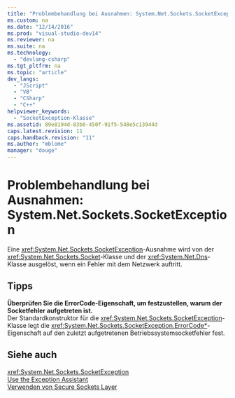 ```yaml
---
title: "Problembehandlung bei Ausnahmen: System.Net.Sockets.SocketException"
ms.custom: na
ms.date: "12/14/2016"
ms.prod: "visual-studio-dev14"
ms.reviewer: na
ms.suite: na
ms.technology: 
  - "devlang-csharp"
ms.tgt_pltfrm: na
ms.topic: "article"
dev_langs: 
  - "JScript"
  - "VB"
  - "CSharp"
  - "C++"
helpviewer_keywords: 
  - "SocketException-Klasse"
ms.assetid: 89e8194d-83b0-450f-91f5-548e5c13944d
caps.latest.revision: 11
caps.handback.revision: "11"
ms.author: "mblome"
manager: "douge"
---
```

# Problembehandlung bei Ausnahmen: System.Net.Sockets.SocketException
Eine <xref:System.Net.Sockets.SocketException>\-Ausnahme wird von der <xref:System.Net.Sockets.Socket>\-Klasse und der <xref:System.Net.Dns>\-Klasse ausgelöst, wenn ein Fehler mit dem Netzwerk auftritt.  
  
## Tipps  
 **Überprüfen Sie die ErrorCode\-Eigenschaft, um festzustellen, warum der Socketfehler aufgetreten ist.**  
 Der Standardkonstruktor für die <xref:System.Net.Sockets.SocketException>\-Klasse legt die <xref:System.Net.Sockets.SocketException.ErrorCode*>\-Eigenschaft auf den zuletzt aufgetretenen Betriebssystemsocketfehler fest.  
  
## Siehe auch  
 <xref:System.Net.Sockets.SocketException>   
 [Use the Exception Assistant](../Topic/How%20to:%20Use%20the%20Exception%20Assistant.md)   
 [Verwenden von Secure Sockets Layer](../Topic/Using%20Secure%20Sockets%20Layer.md)
